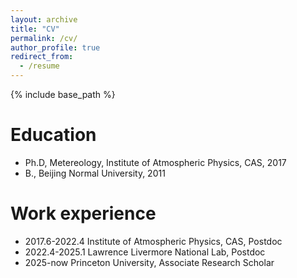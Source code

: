 ```yaml
---
layout: archive
title: "CV"
permalink: /cv/
author_profile: true
redirect_from:
  - /resume
---
```


{% include base_path %}

Education
======
* Ph.D, Metereology, Institute of Atmospheric Physics, CAS, 2017
* B., Beijing Normal University, 2011

Work experience
======
* 2017.6-2022.4 Institute of Atmospheric Physics, CAS, Postdoc
* 2022.4-2025.1 Lawrence Livermore National Lab, Postdoc
* 2025-now      Princeton University, Associate Research Scholar
  

